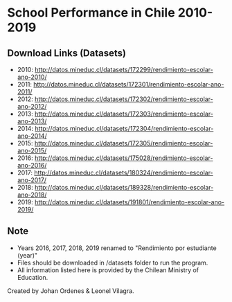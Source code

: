# School Performance in Chile 2010-2019
 
Download Links (Datasets)
--------------
- 2010: http://datos.mineduc.cl/datasets/172299/rendimiento-escolar-ano-2010/
- 2011: http://datos.mineduc.cl/datasets/172301/rendimiento-escolar-ano-2011/
- 2012: http://datos.mineduc.cl/datasets/172302/rendimiento-escolar-ano-2012/ 
- 2013: http://datos.mineduc.cl/datasets/172303/rendimiento-escolar-ano-2013/
- 2014: http://datos.mineduc.cl/datasets/172304/rendimiento-escolar-ano-2014/
- 2015: http://datos.mineduc.cl/datasets/172305/rendimiento-escolar-ano-2015/
- 2016: http://datos.mineduc.cl/datasets/175028/rendimiento-escolar-ano-2016/
- 2017: http://datos.mineduc.cl/datasets/180324/rendimiento-escolar-ano-2017/
- 2018: http://datos.mineduc.cl/datasets/189328/rendimiento-escolar-ano-2018/
- 2019: http://datos.mineduc.cl/datasets/191801/rendimiento-escolar-ano-2019/

Note
----
- Years 2016, 2017, 2018, 2019 renamed to "Rendimiento por estudiante (year)"
- Files should be downloaded in /datasets folder to run the program.
- All information listed here is provided by the Chilean Ministry of Education.

Created by Johan Ordenes & Leonel Vilagra.
